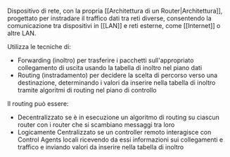 Dispositivo di rete, con la propria [[Architettura di un Router|Architettura]], progettato per instradare il traffico dati tra reti diverse, consentendo la comunicazione tra dispositivi in [[LAN]] e reti esterne, come [[Internet]] o altre LAN.

Utilizza le tecniche di:
- Forwarding (inoltro) per trasferire i pacchetti sull'appropriato collegamento di uscita usando la tabella di inoltro nel piano dati
- Routing (instradamento) per decidere la scelta di percorso verso una destinazione, determinando i valori da inserire nella tabella di inoltro tramite algoritmi di routing nel piano di controllo

Il routing può essere:
- Decentralizzato se è in esecuzione un algoritmo di routing su ciascun router con i router che si scambiano messaggi tra loro
- Logicamente Centralizzato se un controller remoto interagisce con Control Agents locali ricevendo da essi informazioni sui collegamenti e traffico e inviando valori da inserire nella tabella di inoltro
